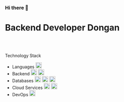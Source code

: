 ### Hi there 👋


<!DOCTYPE html>
<html>
<body>
<h1>Backend Developer Dongan</h1>
<Br>
<div class="center">
</div>
<Br>
<P> Technology Stack </P>
<ul>
  <li>Languages
    <img height="20" src="https://img.shields.io/badge/javascript-F7DF1E?style=for-the-badge&logo=javascript&logoColor=white">
  </li>
  <li>Backend
    <img height="20" src="https://img.shields.io/badge/Node.js-43853D?style=for-the-badge&logo=node.js&logoColor=white">
    <img height="20" src="https://img.shields.io/badge/Express.js-000000?style=for-the-badge&logo=express&logoColor=white">
  </li>
  <li>Databases
    <img height="20" src="https://img.shields.io/badge/MySQL-4479A1?style=for-the-badge&logo=MySQL&logoColor=white">
    <img height="20" src="https://img.shields.io/badge/Redis-DC382D?style=for-the-badge&logo=redis&logoColor=white">
    <img height="20" src="https://img.shields.io/badge/Oracle-232F3E?style=for-the-badge&logo=Oracle&logoColor=white">
  </li>
  <li>Cloud Services
    <img height="20" src="https://img.shields.io/badge/Amazon_AWS-232F3E?style=for-the-badge&logo=amazon-aws&logoColor=white">
    <img height="20" src="https://img.shields.io/badge/Amazon_ECS-232F3E?style=for-the-badge&logo=amazon-ecs&logoColor=white">
  </li>
  <li>DevOps
    <img height="20" src="https://img.shields.io/badge/Docker-2496ED?style=for-the-badge&logo=docker&logoColor=white">
  </li>
</ul>

</body>
</html>

<br>
<br>
